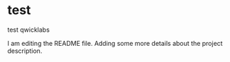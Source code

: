 # test
test qwicklabs

I am editing the README file. Adding some more details about the project description.

